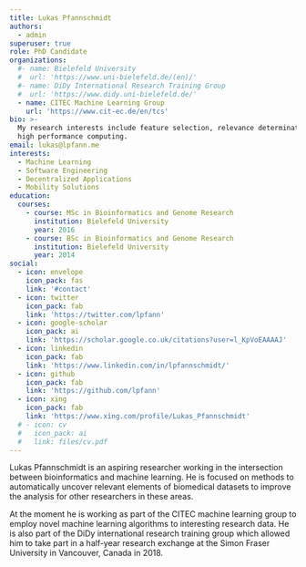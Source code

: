 ```yaml
---
title: Lukas Pfannschmidt
authors:
  - admin
superuser: true
role: PhD Candidate
organizations:
  #- name: Bielefeld University
  #  url: 'https://www.uni-bielefeld.de/(en)/'
  #- name: DiDy International Research Training Group
  #  url: 'https://www.didy.uni-bielefeld.de/'
  - name: CITEC Machine Learning Group
    url: 'https://www.cit-ec.de/en/tcs'
bio: >-
  My research interests include feature selection, relevance determination and
  high performance computing.
email: lukas@lpfann.me
interests:
  - Machine Learning
  - Software Engineering
  - Decentralized Applications
  - Mobility Solutions
education:
  courses:
    - course: MSc in Bioinformatics and Genome Research
      institution: Bielefeld University
      year: 2016
    - course: BSc in Bioinformatics and Genome Research
      institution: Bielefeld University
      year: 2014
social:
  - icon: envelope
    icon_pack: fas
    link: '#contact'
  - icon: twitter
    icon_pack: fab
    link: 'https://twitter.com/lpfann'
  - icon: google-scholar
    icon_pack: ai
    link: 'https://scholar.google.co.uk/citations?user=l_KpVoEAAAAJ'
  - icon: linkedin
    icon_pack: fab
    link: 'https://www.linkedin.com/in/lpfannschmidt/'
  - icon: github
    icon_pack: fab
    link: 'https://github.com/lpfann'
  - icon: xing
    icon_pack: fab
    link: 'https://www.xing.com/profile/Lukas_Pfannschmidt'
  # - icon: cv
  #   icon_pack: ai
  #   link: files/cv.pdf
---
```


Lukas Pfannschmidt is an aspiring researcher working in the intersection between bioinformatics and machine learning. He is focused on methods to automatically uncover relevant elements of biomedical datasets to improve the analysis for other researchers in these areas.

At the moment he is working as part of the CITEC machine learning group to employ novel machine learning algorithms to interesting research data.
He is also part of the DiDy international research training group which allowed him to take part in a half-year research exchange at the Simon Fraser University in Vancouver, Canada in 2018. 
